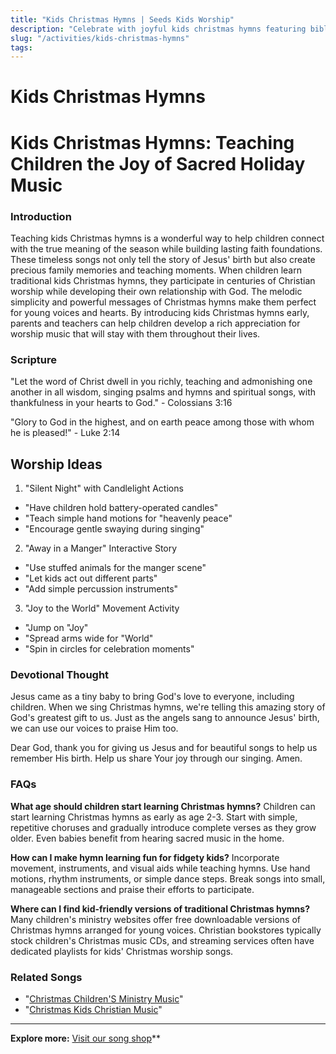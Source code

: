 ```yaml
---
title: "Kids Christmas Hymns | Seeds Kids Worship"
description: "Celebrate with joyful kids christmas hymns featuring biblical Christmas themes. Holiday worship music for children and families."
slug: "/activities/kids-christmas-hymns"
tags:
---
```


# Kids Christmas Hymns

# Kids Christmas Hymns: Teaching Children the Joy of Sacred Holiday Music

### Introduction
Teaching kids Christmas hymns is a wonderful way to help children connect with the true meaning of the season while building lasting faith foundations. These timeless songs not only tell the story of Jesus' birth but also create precious family memories and teaching moments. When children learn traditional kids Christmas hymns, they participate in centuries of Christian worship while developing their own relationship with God. The melodic simplicity and powerful messages of Christmas hymns make them perfect for young voices and hearts. By introducing kids Christmas hymns early, parents and teachers can help children develop a rich appreciation for worship music that will stay with them throughout their lives.

### Scripture
"Let the word of Christ dwell in you richly, teaching and admonishing one another in all wisdom, singing psalms and hymns and spiritual songs, with thankfulness in your hearts to God." - Colossians 3:16

"Glory to God in the highest, and on earth peace among those with whom he is pleased!" - Luke 2:14

## Worship Ideas
1. "Silent Night" with Candlelight Actions
- "Have children hold battery-operated candles"
- "Teach simple hand motions for "heavenly peace"
- "Encourage gentle swaying during singing"

2. "Away in a Manger" Interactive Story
- "Use stuffed animals for the manger scene"
- "Let kids act out different parts"
- "Add simple percussion instruments"

3. "Joy to the World" Movement Activity
- "Jump on "Joy"
- "Spread arms wide for "World"
- "Spin in circles for celebration moments"

### Devotional Thought
Jesus came as a tiny baby to bring God's love to everyone, including children. When we sing Christmas hymns, we're telling this amazing story of God's greatest gift to us. Just as the angels sang to announce Jesus' birth, we can use our voices to praise Him too. 

Dear God, thank you for giving us Jesus and for beautiful songs to help us remember His birth. Help us share Your joy through our singing. Amen.

### FAQs

**What age should children start learning Christmas hymns?**
Children can start learning Christmas hymns as early as age 2-3. Start with simple, repetitive choruses and gradually introduce complete verses as they grow older. Even babies benefit from hearing sacred music in the home.

**How can I make hymn learning fun for fidgety kids?**
Incorporate movement, instruments, and visual aids while teaching hymns. Use hand motions, rhythm instruments, or simple dance steps. Break songs into small, manageable sections and praise their efforts to participate.

**Where can I find kid-friendly versions of traditional Christmas hymns?**
Many children's ministry websites offer free downloadable versions of Christmas hymns arranged for young voices. Christian bookstores typically stock children's Christmas music CDs, and streaming services often have dedicated playlists for kids' Christmas worship songs.

### Related Songs

- "[Christmas Children'S Ministry Music](/activities/christmas-children-s-ministry-music/)"
- "[Christmas Kids Christian Music](/activities/christmas-kids-christian-music/)"

---

**Explore more:** [Visit our song shop](https://seedskidsworship.com/shop)**

<!-- Schema Markup -->
<script type="application/ld+json">
{
  "@context": "https://schema.org",
  "@type": "MusicRecording",
  "name": "Kids Christmas Hymns",
  "byArtist": {
    "@type": "MusicGroup",
    "name": "Seeds Kids Worship"
  },
  "isFamilyFriendly": true,
  "url": "https://seedskidsworship.com/activities/kids-christmas-hymns/"
}
</script>